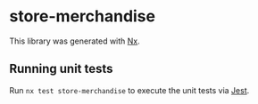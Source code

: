 # store-merchandise

This library was generated with [Nx](https://nx.dev).

## Running unit tests

Run `nx test store-merchandise` to execute the unit tests via [Jest](https://jestjs.io).
